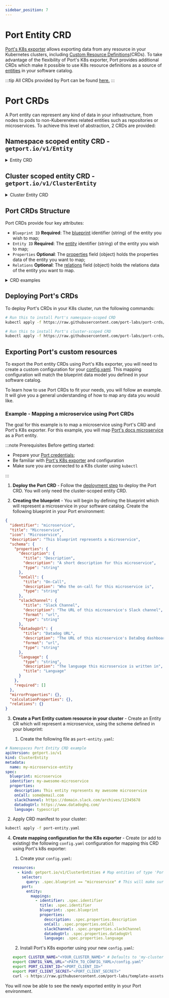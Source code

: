 ```yaml
---
sidebar_position: 7
---
```


# Port Entity CRD

[Port's K8s exporter](./kubernetes.md) allows exporting data from any resource in your Kubernetes clusters, including [Custom Resource Definitions](https://kubernetes.io/docs/concepts/extend-kubernetes/api-extension/custom-resources/)(CRDs).
To take advantage of the flexibility of Port's K8s exporter, Port provides additional CRDs which make it possible to use K8s resource definitions as a source of [entities](../../sync-data-to-catalog/sync-data-to-catalog.md#creating-entities) in your software catalog.

:::tip
All CRDs provided by Port can be found [here.](https://github.com/port-labs/port-crds)
:::

# Port CRDs

A Port entity can represent any kind of data in your infrastructure, from nodes to pods to non-Kuberenetes related entities such as repositories or microservices. To achieve this level of abstraction, 2 CRDs are provided:

## Namespace scoped entity CRD - `getport.io/v1/Entity`

<details>
  <summary>Entity CRD</summary>

```
apiVersion: apiextensions.k8s.io/v1
kind: CustomResourceDefinition
metadata:
  name: entities.getport.io
spec:
  group: getport.io
  versions:
  - name: v1
    served: true
    storage: true
    additionalPrinterColumns:
      - name: Blueprint ID
        type: string
        jsonPath: .spec.blueprint
      - name: Entity ID
        type: string
        jsonPath: .spec.identifier
      - name: Properties
        type: string
        jsonPath: .spec.properties
      - name: Relations
        type: string
        jsonPath: .spec.relations
    schema:
      openAPIV3Schema:
        type: object
        properties:
          spec:
            type: object
            properties:
              blueprint:
                type: string
              identifier:
                type: string
              properties:
                type: object
                x-kubernetes-preserve-unknown-fields: true
              relations:
                type: object
                x-kubernetes-preserve-unknown-fields: true
            required:
              - blueprint
              - identifier
  scope: Namespaced
  names:
    plural: entities
    singular: entity
    kind: Entity
    shortNames:
    - ent
```

</details>

## Cluster scoped entity CRD - `getport.io/v1/ClusterEntity`

<details>
  <summary>Cluster Entity CRD</summary>

```
apiVersion: apiextensions.k8s.io/v1
kind: CustomResourceDefinition
metadata:
  name: clusterentities.getport.io
spec:
  group: getport.io
  versions:
  - name: v1
    served: true
    storage: true
    additionalPrinterColumns:
      - name: Blueprint ID
        type: string
        jsonPath: .spec.blueprint
      - name: Entity ID
        type: string
        jsonPath: .spec.identifier
      - name: Properties
        type: string
        jsonPath: .spec.properties
      - name: Relations
        type: string
        jsonPath: .spec.relations
    schema:
      openAPIV3Schema:
        type: object
        properties:
          spec:
            type: object
            properties:
              blueprint:
                type: string
              identifier:
                type: string
              properties:
                type: object
                x-kubernetes-preserve-unknown-fields: true
              relations:
                type: object
                x-kubernetes-preserve-unknown-fields: true
            required:
              - blueprint
              - identifier
  scope: Cluster
  names:
    plural: clusterentities
    singular: clusterentity
    kind: ClusterEntity
    shortNames:
    - cent
```

</details>

## Port CRDs Structure

Port CRDs provide four key attributes:

- `Blueprint ID` **Required**: The [blueprint](../../define-your-data-model/setup-blueprint/setup-blueprint.md#what-is-a-blueprint) identifier (string) of the entity you wish to map;
- `Entity ID` **Required**: The [entity](../../sync-data-to-catalog/sync-data-to-catalog.md#creating-entities) identifier (string) of the entity you wish to map;
- `Properties` **Optional**: The [properties](../../define-your-data-model/setup-blueprint/properties/properties.md) field (object) holds the properties data of the entity you want to map;
- `Relations` **Optional**: The [relations](../../define-your-data-model/relate-blueprints/relate-blueprints.md) field (object) holds the relations data of the entity you want to map.

<details>
  <summary>CRD examples</summary>

```yaml showLineNumbers
# Namespaced Port Entity CRD example
apiVersion: getport.io/v1
kind: Entity
metadata:
  name: example-entity-resource
  namespace: example-namespace
spec:
  blueprint: blueprint-identifier
  identifier: entity-identifier
  properties:
    myStringProp: string
    myArrayProp:
      - string_1
      - string_2
      - string_3
    myUrlProp: https://test-url.com
  relations:
    mySingleRelation: relation-target-id
    myManyRelations:
      - relation-target-id-1
      - relation-target-id-2

# Namespaced Port Cluster Entity CRD example
apiVersion: getport.io/v1
kind: ClusterEntity
metadata:
  name: example-cluster-entity-resource
spec:
  blueprint: blueprint-identifier
  identifier: entity-identifier
  properties:
    myStringProp: string
    myArrayProp:
      - string_1
      - string_2
      - string_3
    myUrlProp: https://test-url.com
  relations:
    mySingleRelation: relation-target-id
    myManyRelation:
      - relation-target-id-1
      - relation-target-id-2
```

</details>

## Deploying Port's CRDs

To deploy Port's CRDs in your K8s cluster, run the following commands:

```bash showLineNumbers
# Run this to install Port's namespace-scoped CRD
kubectl apply -f https://raw.githubusercontent.com/port-labs/port-crds/main/port-entity-crd-namespace.yaml

# Run this to install Port's cluster-scoped CRD
kubectl apply -f https://raw.githubusercontent.com/port-labs/port-crds/main/port-entity-crd-cluster.yaml
```

## Exporting Port's custom resources

To export the Port entity CRDs using Port's K8s exporter, you will need to create a custom configuration for your [config.yaml](./kubernetes.md#exporter-configyml-file). This mapping configuration will match the blueprint data model you defined in your software catalog.

To learn how to use Port CRDs to fit your needs, you will follow an example. It will give you a general understanding of how to map any data you would like.

### Example - Mapping a microservice using Port CRDs

The goal for this example is to map a microservice using Port's CRD and Port's K8s exporter. For this example, you will map [Port's docs microservice](https://github.com/port-labs/port-docs) as a Port entity.

:::note Prerequisites
Before getting started:

- Prepare your [Port credentials](../../../build-your-software-catalog/sync-data-to-catalog/api/api.md#find-your-port-credentials);
- Be familiar with [Port's K8s exporter](./kubernetes.md) and configuration
- Make sure you are connected to a K8s cluster using `kubectl`

:::

1. **Deploy the Port CRD** - Follow the [deployment step](./port-crd.md#deploying-ports-crds) to deploy the Port CRD. You will only need the cluster-scoped entity CRD.

2. **Creating the blueprint** - You will begin by defining the blueprint which will represent a microservice in your software catalog.
   Create the following blueprint in your Port environment:

```json showLineNumbers
{
  "identifier": "microservice",
  "title": "Microservice",
  "icon": "Microservice",
  "description": "This blueprint represents a microservice",
  "schema": {
    "properties": {
      "description": {
        "title": "Description",
        "description": "A short description for this microservice",
        "type": "string"
      },
      "onCall": {
        "title": "On-Call",
        "description": "Who the on-call for this microservice is",
        "type": "string"
      },
      "slackChannel": {
        "title": "Slack Channel",
        "description": "The URL of this microservice's Slack channel",
        "format": "url",
        "type": "string"
      },
      "datadogUrl": {
        "title": "Datadog URL",
        "description": "The URL of this microservice's DataDog dashboard",
        "format": "url",
        "type": "string"
      },
      "language": {
        "type": "string",
        "description": "The language this microservice is written in",
        "title": "Language"
      }
    },
    "required": []
  },
  "mirrorProperties": {},
  "calculationProperties": {},
  "relations": {}
}
```

3. **Create a Port Entity custom resource in your cluster** - Create an Entity CR which will represent a microservice, using the scheme defined in your blueprint:

   1. Create the following file as `port-entity.yaml`:

```yaml showLineNumbers
# Namespaces Port Entity CRD example
apiVersion: getport.io/v1
kind: ClusterEntity
metadata:
  name: my-microservice-entity
spec:
  blueprint: microservice
  identifier: my-awesome-microservice
  properties:
    description: This entity represents my awesome microservice
    onCall: some@email.com
    slackChannel: https://domain.slack.com/archives/12345678
    datadogUrl: https://www.datadoghq.com/
    language: typescript
```

2.  Apply CRD manifest to your cluster:

```bash showLineNumbers
kubectl apply -f port-entity.yaml
```

4. **Create mapping configuration for the K8s exporter** - Create (or add to existing) the following `config.yaml` configuration for mapping this CRD using Port's k8s exporter:

   1. Create your `config.yaml`:

   ```yaml showLineNumbers
   resources:
     - kind: getport.io/v1/ClusterEntities # Map entities of type 'Port Cluster Entities'
       selector:
         query: .spec.blueprint == "microservice" # This will make sure to only query ClusterEntites were .spec.blueprint == 'microservice'
       port:
         entity:
           mappings:
             - identifier: .spec.identifier
               title: .spec.identifier
               blueprint: .spec.blueprint
               properties:
                 description: .spec.properties.description
                 onCall: .spec.properties.onCall
                 slackChannel: .spec.properties.slackChannel
                 datadogUrl: .spec.properties.datadogUrl
                 language: .spec.properties.language
   ```

   2. Install Port's K8s exporter using your new `config.yaml`:

   ```bash showLineNumbers
   export CLUSTER_NAME="<YOUR_CLUSTER_NAME>" # Defaults to 'my-cluster'
   export CONFIG_YAML_URL="<PATH_TO_CONFIG_YAML>/config.yaml"
   export PORT_CLIENT_ID="<PORT_CLIENT_ID>"
   export PORT_CLIENT_SECRET="<PORT_CLIENT_SECRET>"
   curl -s https://raw.githubusercontent.com/port-labs/template-assets/main/kubernetes/install.sh | bash
   ```

You will now be able to see the newly exported entity in your Port environment.
